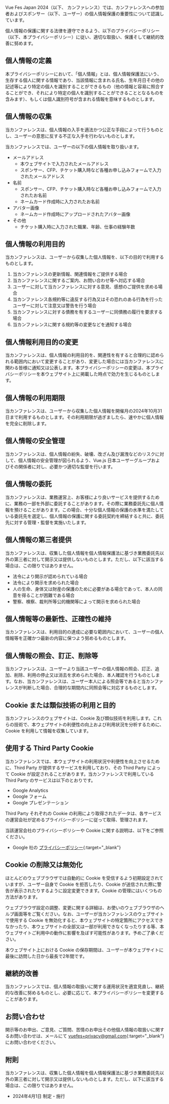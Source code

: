 Vue Fes Japan 2024（以下、 カンファレンス）では、カンファレンスへの参加者およびスポンサー（以下、ユーザー）の個人情報保護の重要性について認識しています。

個人情報の保護に関する法律を遵守できるよう、以下のプライバシーポリシー（以下、本プライバシーポリシー）に従い、適切な取扱い、保護そして継続的改善に努めます。

## 個人情報の定義

本プライバシーポリシーにおいて、「個人情報」とは、個人情報保護法にいう、生存する個人に関する情報であり、当該情報に含まれる氏名、生年月日その他の記述等により特定の個人を識別することができるもの（他の情報と容易に照合することができ、それにより特定の個人を識別することができることとなるものを含みます）、もしくは個人識別符号が含まれる情報を意味するものとします。

## 個人情報の収集

当カンファレンスは、個人情報の入手を適法かつ公正な手段によって行うものとし、ユーザーの意思に反する不正な入手を行わないものとします。

当カンファレンスでは、ユーザーの以下の個人情報を取り扱います。

- メールアドレス
  - 本ウェブサイトで入力されたメールアドレス
  - スポンサー、CFP、チケット購入時など各種お申し込みフォームで入力されたメールアドレス  
- 名前
  - スポンサー、CFP、チケット購入時など各種お申し込みフォームで入力されたお名前
  - ネームカード作成時に入力されたお名前
- アバター画像
  - ネームカード作成時にアップロードされたアバター画像  
- その他
  - チケット購入時に入力された職業、年齢、仕事の経験年数

## 個人情報の利用目的

当カンファレンスは、ユーザーから収集した個人情報を、以下の目的で利用するものとします。

1. 当カンファレンスの更新情報、関連情報をご提供する場合
1. 当カンファレンスに関するご案内、お問い合わせ等へ対応する場合
1. ユーザーに対して当カンファレンスに対する意見、感想のご提供を求める場合
1. 当カンファレンス各規約等に違反する行為又はその恐れのある行為を行ったユーザーに対して注意又は警告を行う場合
1. 当カンファレンスに対する債務を有するユーザーに同債務の履行を要求する場合
1. 当カンファレンスに関する規約等の変更などを通知する場合

## 個人情報利用目的の変更

当カンファレンスは、個人情報の利用目的を、関連性を有すると合理的に認められる範囲内において変更することがあり、変更した場合には当カンファレンスに関わる皆様に通知又は公表します。本プライバシーポリシーの変更は、本プライバシーポリシーを本ウェブサイト上に掲載した時点で効力を生じるものとします。

## 個人情報の利用期限

当カンファレンスは、ユーザーから収集した個人情報を開催月の2024年10月31日まで利用するものとします。その利用期限が過ぎましたら、速やかに個人情報を完全に削除します。

## 個人情報の安全管理

当カンファレンスは、個人情報の紛失、破壊、改ざん及び漏洩などのリスクに対して、個人情報の安全管理が図られるよう、Vue.js 日本ユーザーグループおよびその関係者に対し、必要かつ適切な監督を行います。

## 個人情報の委託

当カンファレンスは、業務運営上、お客様により良いサービスを提供するために、業務の一部を外部に委託することがあります。その際に業務委託先に個人情報を預けることがあります。この場合、十分な個人情報の保護の水準を満たしている委託先を選定し、個人情報の保護に関する委託契約を締結すると共に、委託先に対する管理・監督を実施いたします。

## 個人情報の第三者提供

当カンファレンスは、収集した個人情報を個人情報保護法に基づき業務委託先以外の第三者に対して開示又は提供しないものとします。ただし、以下に該当する場合は、この限りではありません。

- 法令により開示が認められている場合
- 法令により開示を求められた場合
- 人の生命、身体又は財産の保護のために必要がある場合であって、本人の同意を得ることが困難である場合
- 警察、検察、裁判所等公的機関等によって開示を求められた場合

## 個人情報等の最新性、正確性の維持

当カンファレンスは、利用目的の達成に必要な範囲内において、ユーザーの個人情報等を正確かつ最新の内容に保つよう努めるものとします。

## 個人情報の照会、訂正、削除等

当カンファレンスは、ユーザーより当該ユーザーの個人情報の照会、訂正、追加、削除、利用の停止又は消去を求められた場合、本人確認を行うものとします。なお、当カンファレンスは、ユーザー本人による照会等であると当カンファレンスが判断した場合、合理的な期間内に同照会等に対応するものとします。

## Cookie または類似技術の利用と目的

当カンファレンスのウェブサイトは、Cookie 及び類似技術を利用します。これらの技術で、本ウェブサイトの利便性の向上および利用状況を分析するために、Cookie を利用して情報を収集しています。

## 使用する Third Party Cookie

当カンファレンスでは、本ウェブサイトの利用状況や利便性を向上させるために、Third Party が提供するサービスを利用しており、その Third Party によって Cookie が設定されることがあります。当カンファレンスで利用している Third Party のサービスは以下のとおりです。

- Google Analytics
- Google フォーム
- Google プレゼンテーション

Third Party それぞれの Cookie の利用により取得されたデータは、各サービスの運営会社が定めるプライバシーポリシーに従って取得、管理されます。

当該運営会社のプライバシーポリシーや Cookie に関する説明は、以下をご参照ください。

- Google 社の [プライバシーポリシー](https://policies.google.com/privacy?hl=ja){:target="\_blank"}

## Cookie の削除又は無効化

ほとんどのウェブブラウザでは自動的に Cookie を受信するよう初期設定されていますが、ユーザー自身で Cookie を拒否したり、Cookie が送信された際に警告が表示されたりするように設定変更できます。Cookie の管理にはいくつもの方法があります。

ウェブブラウザ設定の調整、変更に関する詳細は、お使いのウェブブラウザのヘルプ画面等をご覧ください。なお、ユーザーが当カンファレンスのウェブサイトで使用する Cookie を無効化すると、本ウェブサイトの特定箇所にアクセスできなかったり、本ウェブサイトの全部又は一部が利用できなくなったりする等、本ウェブサイトご利用中の動作に影響を及ぼす可能性があります。予めご了承ください。

本ウェブサイト上における Cookie の保存期間は、ユーザーが本ウェブサイトに最後に訪問した日から最長で2年間です。

## 継続的改善

当カンファレンスでは、個人情報の取扱いに関する運用状況を適宜見直し、継続的な改善に努めるものとし、必要に応じて、本プライバシーポリシーを変更することがあります。

## お問い合わせ

開示等のお申出、ご意見、ご質問、苦情のお申出その他個人情報の取扱いに関するお問い合わせは、メールにて [vuefes+privacy@gmail.com](mailto:vuefes+privacy@gmail.com){:target="\_blank"} にお問い合わせください。

## 附則

当カンファレンスは、収集した個人情報を個人情報保護法に基づき業務委託先以外の第三者に対して開示又は提供しないものとします。ただし、以下に該当する場合は、この限りではありません。

- 2024年4月1日 制定・施行
